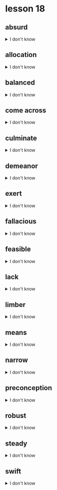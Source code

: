 # lesson 18

## absurd
<details>
<summary>I don't know</summary>

+ adv. &nbsp; &nbsp; absurdly

+    n. &nbsp; &nbsp; absurdity

+ adj. &nbsp; &nbsp; clearly false; without reason

+ syn. &nbsp; &nbsp; ridiculous

</details>

## allocation
<details>
<summary>I don't know</summary>

+ adj. &nbsp; &nbsp; allocated

+    v. &nbsp; &nbsp; allocate

+    n. &nbsp; &nbsp; a share; a part set aside for a special purpose; an assignment of portions

+ syn. &nbsp; &nbsp; distribution

</details>

## balanced
<details>
<summary>I don't know</summary>

+    v. &nbsp; &nbsp; balance

+    n. &nbsp; &nbsp; balance

+ adj. &nbsp; &nbsp; a state where everything is of the same size or weight; an element on one side that counters an equal element on the other

+ syn. &nbsp; &nbsp; equalized

</details>

## come across
<details>
<summary>I don't know</summary>

+    v. &nbsp; &nbsp; to find or discover, usually by chance or mistake

+ syn. &nbsp; &nbsp; encounter

</details>

## culminate
<details>
<summary>I don't know</summary>

+    n. &nbsp; &nbsp; culmination

+ adj. &nbsp; &nbsp; culminating

+    v. &nbsp; &nbsp; to finish; to reach a climax or the highest point

+ syn. &nbsp; &nbsp; conclude

</details>

## demeanor
<details>
<summary>I don't know</summary>

+    n. &nbsp; &nbsp; someone’s outward appearance or behavior

+ syn. &nbsp; &nbsp; conduct (n.)

</details>

## exert
<details>
<summary>I don't know</summary>

+    n. &nbsp; &nbsp; exertion

+    v. &nbsp; &nbsp; to put into use; to put forth an effort

+ syn. &nbsp; &nbsp; apply

</details>

## fallacious
<details>
<summary>I don't know</summary>

+ adv. &nbsp; &nbsp; fallaciously

+    n. &nbsp; &nbsp; fallacy

+ adj. &nbsp; &nbsp; having errors

+ syn. &nbsp; &nbsp; incorrect

</details>

## feasible
<details>
<summary>I don't know</summary>

+ adv. &nbsp; &nbsp; feasibly

+    n. &nbsp; &nbsp; feasibility

+ adj. &nbsp; &nbsp; able to be done

+ syn. &nbsp; &nbsp; possible

</details>

## lack
<details>
<summary>I don't know</summary>

+ adj. &nbsp; &nbsp; lacking

+    v. &nbsp; &nbsp; lack

+    n. &nbsp; &nbsp; a need for; an insufficient amount

+ syn. &nbsp; &nbsp; shortage

</details>

## limber
<details>
<summary>I don't know</summary>

+ adj. &nbsp; &nbsp; to be stretched; easily shaped

+ syn. &nbsp; &nbsp; flexible

</details>

## means
<details>
<summary>I don't know</summary>

+    n. &nbsp; &nbsp; ways

+ syn. &nbsp; &nbsp; methods

</details>

## narrow
<details>
<summary>I don't know</summary>

+ adv. &nbsp; &nbsp; narrowly

+    n. &nbsp; &nbsp; narrowness

+ adj. &nbsp; &nbsp; small from one side to the other; limited

+ syn. &nbsp; &nbsp; thin

</details>

## preconception
<details>
<summary>I don't know</summary>

+ adj. &nbsp; &nbsp; preconceived

+    v. &nbsp; &nbsp; preconceive

+    n. &nbsp; &nbsp; an opinion formed in advance without experience or knowledge of something

+ syn. &nbsp; &nbsp; bias

</details>

## robust
<details>
<summary>I don't know</summary>

+ adv. &nbsp; &nbsp; robustly

+    n. &nbsp; &nbsp; robustness

+ adj. &nbsp; &nbsp; showing good health; in good shape

+ syn. &nbsp; &nbsp; energetic

</details>

## steady
<details>
<summary>I don't know</summary>

+ adv. &nbsp; &nbsp; steadily

+    v. &nbsp; &nbsp; steady

+    n. &nbsp; &nbsp; steadiness

+ adj. &nbsp; &nbsp; firm; in a fixed position; without change; reliable; dependable

+ syn. &nbsp; &nbsp; constant

</details>

## swift
<details>
<summary>I don't know</summary>

+ adv. &nbsp; &nbsp; swiftly

+    n. &nbsp; &nbsp; swiftness

+ adj. &nbsp; &nbsp; quick

+ syn. &nbsp; &nbsp; fast

</details>
